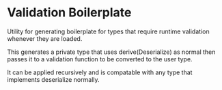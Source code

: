 # Validation Boilerplate

Utility for generating boilerplate for types that require runtime validation whenever they are loaded.

This generates a private type that uses derive(Deserialize) as normal then passes it to a validation function to be converted to the user type.

It can be applied recursively and is compatable with any type that implements deserialize normally.
